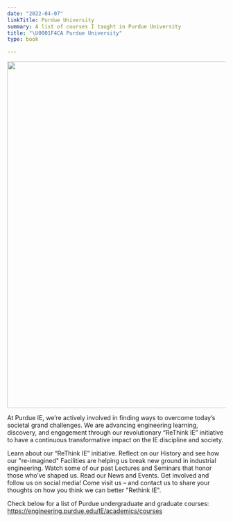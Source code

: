 ```yaml
---
date: "2022-04-07"
linkTitle: Purdue University
summary: A list of courses I taught in Purdue University
title: "\U0001F4CA Purdue University"
type: book

---
```

<img src = "/featured.jpg" width = "700" height ="800">

At Purdue IE, we’re actively involved in finding ways to overcome today’s societal grand challenges. We are advancing engineering learning, discovery, and engagement through our revolutionary “ReThink IE” initiative to have a continuous transformative impact on the IE discipline and society.

Learn about our “ReThink IE” initiative. Reflect on our History and see how our "re-imagined" Facilities are helping us break new ground in industrial engineering. Watch some of our past Lectures and Seminars that honor those who’ve shaped us. Read our News and Events. Get involved and follow us on social media! Come visit us – and contact us to share your thoughts on how you think we can better "Rethink IE".

Check below for a list of Purdue undergraduate and graduate courses:
https://engineering.purdue.edu/IE/academics/courses